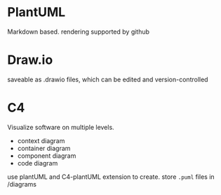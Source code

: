 # PlantUML

Markdown based. rendering supported by github

# Draw.io

saveable as .drawio files, which can be edited and version-controlled

# C4

Visualize software on multiple levels.
- context diagram
- container diagram
- component diagram
- code diagram

use plantUML and C4-plantUML extension to create. store `.puml` files in /diagrams